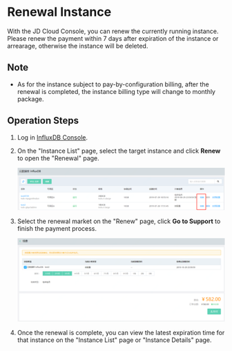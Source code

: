 # Renewal Instance

With the JD Cloud Console, you can renew the currently running instance. Please renew the payment within 7 days after expiration of the instance or arrearage, otherwise the instance will be deleted.

## Note

- As for the instance subject to pay-by-configuration billing, after the renewal is completed, the instance billing type will change to monthly package.

## Operation Steps

1. Log in [InfluxDB Console](http://tsds-console.jdcloud.com/list).

2. On the "Instance List" page, select the target instance and click **Renew** to open the "Renewal" page.  

   ![1564385664471](../../../../../image/JCS-for-InfluxDB/1564385664471.png)

3. Select the renewal market on the "Renew" page, click **Go to Support** to finish the payment process.

   ![1564385767806](../../../../../image/JCS-for-InfluxDB/1564385767806.png)

4. Once the renewal is complete, you can view the latest expiration time for that instance on the "Instance List" page or "Instance Details" page.